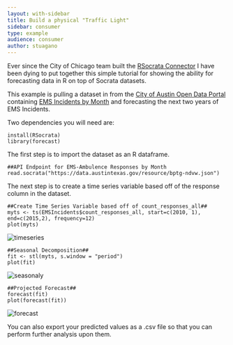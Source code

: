 ```yaml
---
layout: with-sidebar
title: Build a physical "Traffic Light"
sidebar: consumer
type: example
audience: consumer
author: stuagano
---
```

Ever since the City of Chicago team built the [RSocrata Connector](https://github.com/Chicago/RSocrata) I have been dying to put together this simple tutorial for showing the ability for forecasting data in R on top of Socrata datasets. 

This example is pulling a dataset in from the [City of Austin Open Data Portal](http://data.austintexas.gov) containing [EMS Incidents by Month](https://data.austintexas.gov/Public-Safety/EMS-Incidents-by-Month/gjtj-jt2d) and forecasting the next two years of EMS Incidents. 

Two dependencies you will need are:

```
install(RSocrata)
library(forecast)
```

The first step is to import the dataset as an R dataframe. 

```
##API Endpoint for EMS-Ambulence Responses by Month
read.socrata("https://data.austintexas.gov/resource/bptg-ndvw.json") 
```

The next step is to create a time series variable based off of the response column in the dataset. 

```
##Create Time Series Variable based off of count_responses_all## 
myts <- ts(EMSIncidents$count_responses_all, start=c(2010, 1), end=c(2015,2), frequency=12)
plot(myts)
```

![timeseries](https://cloud.githubusercontent.com/assets/8115246/6975325/c20fe318-d94f-11e4-8404-378f113da721.png)



```
##Seasonal Decomposition##
fit <- stl(myts, s.window = "period")
plot(fit)
```

![seasonaly](https://cloud.githubusercontent.com/assets/8115246/6975328/cf2b8a84-d94f-11e4-9812-83d5ceee1a42.png)

```
##Projected Forecast##
forecast(fit)
plot(forecast(fit))

```

![forecast](https://cloud.githubusercontent.com/assets/8115246/6975316/ae494252-d94f-11e4-8059-7aaf34d99c07.png)


You can also export your predicted values as a .csv file so that you can perform further analysis upon them.  


